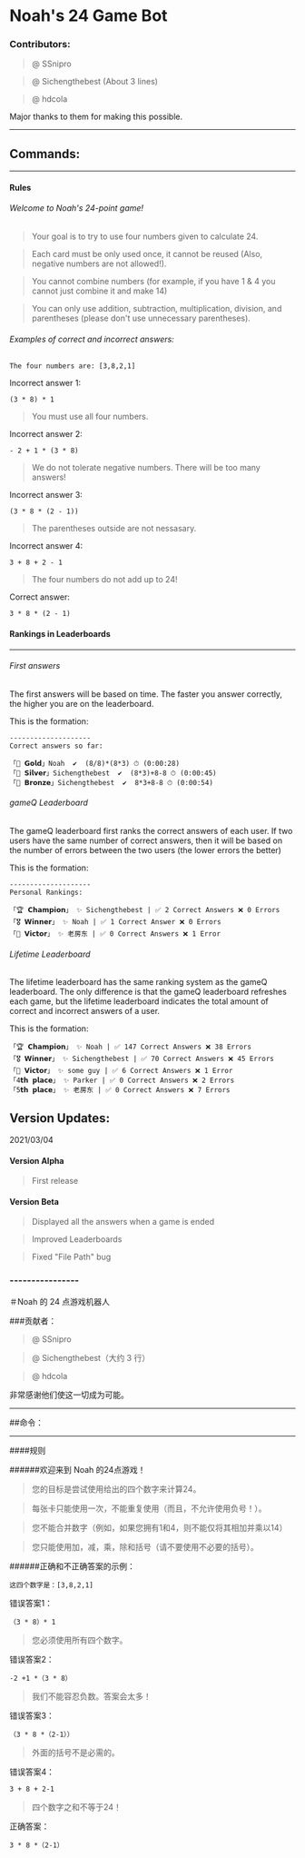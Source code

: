 # Noah's 24 Game Bot

### Contributors:

> @ SSnipro 

> @ Sichengthebest (About 3 lines) 

> @ hdcola

Major thanks to them for making this possible.

--------------

## Commands:

--------------

#### Rules

###### Welcome to Noah's 24-point game!
    
> Your goal is to try to use four numbers given to calculate 24.

> Each card must be only used once, it cannot be reused (Also, negative numbers are not allowed!). 

> You cannot combine numbers (for example, if you have 1 & 4 you cannot just combine it and make 14)

> You can only use addition, subtraction, multiplication, division, and parentheses (please don't use unnecessary parentheses).

###### Examples of correct and incorrect answers:
    
    The four numbers are: [3,8,2,1]

Incorrect answer 1:

    (3 * 8) * 1

> You must use all four numbers.

Incorrect answer 2:

    - 2 + 1 * (3 * 8)

> We do not tolerate negative numbers. There will be too many answers!

Incorrect answer 3:

    (3 * 8 * (2 - 1))

> The parentheses outside are not nessasary.

Incorrect answer 4:

    3 + 8 + 2 - 1

> The four numbers do not add up to 24!

Correct answer: 

    3 * 8 * (2 - 1)

#### Rankings in Leaderboards

--------------

###### First answers

The first answers will be based on time. The faster you answer correctly, the higher you are on the leaderboard.

This is the formation:

    --------------------
    Correct answers so far:

    「🥇 𝗚𝗼𝗹𝗱」Noah  ✔︎  (8/8)*(8*3) ⏱ (0:00:28)
    「🥈 𝗦𝗶𝗹𝘃𝗲𝗿」Sichengthebest  ✔︎  (8*3)+8-8 ⏱ (0:00:45)
    「🥉 𝗕𝗿𝗼𝗻𝘇𝗲」Sichengthebest  ✔︎  8*3+8-8 ⏱ (0:00:54)

###### gameQ Leaderboard

The gameQ leaderboard first ranks the correct answers of each user. If two users have the same number of correct answers, then it will be based on the number of errors between the two users (the lower errors the better)

This is the formation:

    --------------------
    Personal Rankings:

    「🏆 𝗖𝗵𝗮𝗺𝗽𝗶𝗼𝗻」 ✨ Sichengthebest | ✅ 2 Correct Answers ❌ 0 Errors
    「🎖 𝗪𝗶𝗻𝗻𝗲𝗿」 ✨ Noah | ✅ 1 Correct Answer ❌ 0 Errors
    「🏅 𝗩𝗶𝗰𝘁𝗼𝗿」 ✨ 老房东 | ✅ 0 Correct Answers ❌ 1 Error

###### Lifetime Leaderboard

The lifetime leaderboard has the same ranking system as the gameQ leaderboard. The only difference is that the gameQ leaderboard refreshes each game, but the lifetime leaderboard indicates the total amount of correct and incorrect answers of a user.

This is the formation:

    「🏆 𝗖𝗵𝗮𝗺𝗽𝗶𝗼𝗻」 ✨ Noah | ✅ 147 Correct Answers ❌ 38 Errors
    「🎖 𝗪𝗶𝗻𝗻𝗲𝗿」 ✨ Sichengthebest | ✅ 70 Correct Answers ❌ 45 Errors
    「🏅 𝗩𝗶𝗰𝘁𝗼𝗿」 ✨ some guy | ✅ 6 Correct Answers ❌ 1 Error
    「4𝘁𝗵 𝗽𝗹𝗮𝗰𝗲」 ✨ Parker | ✅ 0 Correct Answers ❌ 2 Errors
    「5𝘁𝗵 𝗽𝗹𝗮𝗰𝗲」 ✨ 老房东 | ✅ 0 Correct Answers ❌ 7 Errors

## Version Updates:

2021/03/04

#### Version Alpha

> First release

#### Version Beta

> Displayed all the answers when a game is ended

> Improved Leaderboards

> Fixed "File Path" bug

### ----------------

＃Noah 的 24 点游戏机器人

###贡献者：

> @ SSnipro

> @ Sichengthebest（大约 3 行）

> @ hdcola

非常感谢他们使这一切成为可能。

--------------

##命令：

--------------

####规则

######欢迎来到 Noah 的24点游戏！
    
>您的目标是尝试使用给出的四个数字来计算24。

>每张卡只能使用一次，不能重复使用（而且，不允许使用负号！）。

>您不能合并数字（例如，如果您拥有1和4，则不能仅将其相加并乘以14）

>您只能使用加，减，乘，除和括号（请不要使用不必要的括号）。

######正确和不正确答案的示例：
    
    这四个数字是：[3,8,2,1]

错误答案1：

    （3 * 8）* 1

>您必须使用所有四个数字。

错误答案2：

    -2 +1 *（3 * 8）

>我们不能容忍负数。答案会太多！

错误答案3：

    （3 * 8 *（2-1））

>外面的括号不是必需的。

错误答案4：

    3 + 8 + 2-1

>四个数字之和不等于24！

正确答案：

    3 * 8 *（2-1）

<!-- ####排行榜中的排名

--------------

######第一个答案

第一个答案将基于时间。您正确回答的速度越快，您在排行榜上的排名就越高。

这是形成的：

    --------------------
    到目前为止的正确答案：

    「🥇𝗚𝗼𝗹𝗱」Noah ✔︎（8 / 8）*（8 * 3）⏱（0:00:28）
    「🥈」Sichengthebest ✔︎（8 * 3）+ 8 - 8 ⏱（0:00:45）
    「🥉」Sichengthebest ✔︎ 8 * 3 + 8 - 8 ⏱（0:00:54）

###### gameQ排行榜 -->

<!-- 
gameQ排行榜首先对每个用户的正确答案进行排名。如果两个用户的正确答案数相同，则将基于两个用户之间的错误数（错误越小越好）

这是形成的：

    --------------------
    个人排名：

    「🏆」𝗖𝗵𝗮𝗺𝗽𝗶𝗼𝗻 Sichengthebest | ✅ 2 个正确答案 ❌ 0 个错误
    「🎖𝗪𝗶𝗻𝗻𝗲𝗿」✨ 诺亚| Correct 1个正确答案❌0个错误
    “🏅房”✨老房东| ✅0个正确答案❌1个错误

######终生排行榜

终身排行榜的排名系统与gameQ排行榜相同。唯一的区别是gameQ排行榜刷新了每个游戏，但是生命周期排行榜指示了用户正确和不正确答案的总数。

这是形成的：

    「🏆𝗖𝗵𝗮𝗺𝗽𝗶𝗼𝗻」✨诺亚| ✅147个正确答案❌38个错误
    「🎖」𝗪𝗶𝗻𝗻𝗲𝗿Sichengthebest | Correct 70个正确答案❌45个错误
    「🏅𝗩𝗶𝗰𝘁𝗼𝗿」✨某人| ✅6个正确答案❌1个错误
    「4𝘁𝗵」𝗽𝗹𝗮𝗰𝗲Parker | ✅0个正确答案❌2个错误
    “5𝘁𝗵𝗽𝗹𝗮𝗰𝗲”✨老房东| ✅0个正确答案❌7个错误

##版本更新：

2021/03/04

####版本Alpha

>第一版 -->